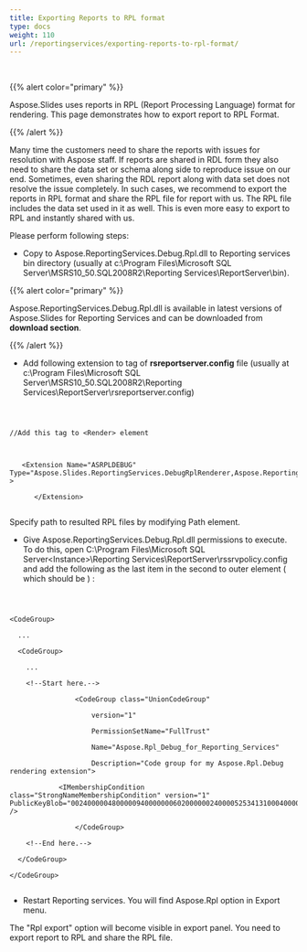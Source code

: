 ```yaml
---
title: Exporting Reports to RPL format
type: docs
weight: 110
url: /reportingservices/exporting-reports-to-rpl-format/
---
```


﻿

{{% alert color="primary" %}} 

Aspose.Slides uses reports in RPL (Report Processing Language) format for rendering. This page demonstrates how to export report to RPL Format﻿.

{{% /alert %}} 

Many time the customers need to share the reports with issues for resolution with Aspose staff. If reports are shared in RDL form they also need to share the data set or schema along side to reproduce issue on our end. Sometimes, even sharing the RDL report along with data set does not resolve the issue completely. In such cases, we recommend to export the reports in RPL format and share the RPL file for report with us. The RPL file includes the data set used in it as well. This is even more easy to export to RPL and instantly shared with us.

Please perform following steps:

- Copy to Aspose.ReportingServices.Debug.Rpl.dll to Reporting services bin directory (usually at c:\Program Files\Microsoft SQL Server\MSRS10_50.SQL2008R2\Reporting Services\ReportServer\bin).

{{% alert color="primary" %}} 

Aspose.ReportingServices.Debug.Rpl.dll is available in latest versions of Aspose.Slides for Reporting Services and can be downloaded from **download section**.

{{% /alert %}} 

- Add following extension to **<Render>** tag of **rsreportserver.config** file (usually at c:\Program Files\Microsoft SQL Server\MSRS10_50.SQL2008R2\Reporting Services\ReportServer\rsreportserver.config)

```



//Add this tag to <Render> element 



   <Extension Name="ASRPLDEBUG" Type="Aspose.Slides.ReportingServices.DebugRplRenderer,Aspose.ReportingServices.Debug.Rpl" >

	  </Extension>


```

Specify path to resulted RPL files by modifying Path element.

- Give Aspose.ReportingServices.Debug.Rpl.dll permissions to execute. To do this, open C:\Program Files\Microsoft SQL Server\<Instance>\Reporting Services\ReportServer\rssrvpolicy.config and add the following as the last item in the second to outer **<CodeGroup>** element ( which should be **<CodeGroup class="FirstMatchCodeGroup" version="1" PermissionSetName="Execution" Description="This code group grants MyComputer code Execution permission. ">** ) :

```



<CodeGroup>

  ...

  <CodeGroup>

    ...

    <!--Start here.-->

				<CodeGroup class="UnionCodeGroup"

					version="1"

					PermissionSetName="FullTrust"

					Name="Aspose.Rpl_Debug_for_Reporting_Services"

					Description="Code group for my Aspose.Rpl.Debug rendering extension">

			<IMembershipCondition class="StrongNameMembershipCondition" version="1" PublicKeyBlob="00240000048000009400000006020000002400005253413100040000010001006b80fcda1455ae4cf3919835348890372b899f004785c4254480f2278db2867313aedbf0224038beff12cb44da0493dcfadaef543dce262358ae3f6e383bfd9466d1b59828a5c1ff4097ec0ef4a087bd7090c2a0de710ffa2d2f045e0626f40a32d63c9bde1fc9538d478a1caac9155563a103b275e646a728e711057308dbe3" />

				</CodeGroup>

    <!--End here.-->

  </CodeGroup>

</CodeGroup>


```

- Restart Reporting services. You will find Aspose.Rpl option in Export menu.

The "Rpl export" option will become visible in export panel. You need to export report to RPL and share the RPL file.
